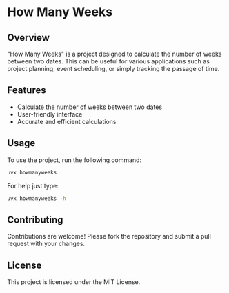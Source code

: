 # How Many Weeks

## Overview
"How Many Weeks" is a project designed to calculate the number of weeks between two dates. This can be useful for various applications such as project planning, event scheduling, or simply tracking the passage of time.

## Features
- Calculate the number of weeks between two dates
- User-friendly interface
- Accurate and efficient calculations

## Usage
To use the project, run the following command:
```bash
uvx howmanyweeks
```

For help just type:
```bash
uvx howmanyweeks -h
```

## Contributing
Contributions are welcome! Please fork the repository and submit a pull request with your changes.

## License
This project is licensed under the MIT License.
